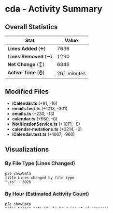# cda - Activity Summary 

## Overall Statistics

| Stat                   | Value                                                             |
| ---------------------- | ----------------------------------------------------------------- |
| **Lines Added** (➕)   | 7636                                          |
| **Lines Removed** (➖) | 1290                                        |
| **Net Change** (↕)    | 6346                |
| **Active Time** (⌚)   | 261 minutes |


## Modified Files
- **iCalendar.ts** (+91, -16)
- **emails.test.ts** (+1013, -301)
- **emails.ts** (+230, -13)
- **calendar.ts** (+950, -0)
- **NotificationService.ts** (+1071, -0)
- **calendar-mutations.ts** (+3214, -0)
- **iCalendar.test.ts** (+1067, -960)

## Visualizations

### By File Type (Lines Changed)

```mermaid
pie showData
title Lines changed by file type
".ts" : 8926
```

### By Hour (Estimated Activity Count)

```mermaid
pie showData
title Coding activity by hour (count of changes)
"09h" : 23
"10h" : 23
"11h" : 25
"12h" : 35
"13h" : 37
"14h" : 23
```


> **Last Updated:** 23/10/2025, 14:17:41